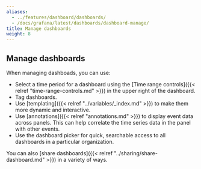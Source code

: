 ```yaml
---
aliases:
  - ../features/dashboard/dashboards/
  - /docs/grafana/latest/dashboards/dashboard-manage/
title: Manage dashboards
weight: 8
---
```


## Manage dashboards

When managing dashboads, you can use:

- Select a time period for a dashboard using the [Time range controls]({{< relref "time-range-controls.md" >}}) in the upper right of the dashboard.
- Tag dashboards.
- Use [templating]({{< relref "../variables/_index.md" >}}) to make them more dynamic and interactive.
- Use [annotations]({{< relref "annotations.md" >}}) to display event data across panels. This can help correlate the time series data in the panel with other events.
- Use the dashboard picker for quick, searchable access to all dashboards in a particular organization.

You can also [share dashboards]({{< relref "../sharing/share-dashboard.md" >}}) in a variety of ways.
